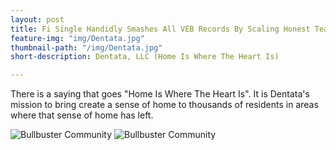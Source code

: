 ```yaml
---
layout: post
title: Fi Single Handidly Smashes All VEB Records By Scaling Honest Tea To Win & Sweating Out The Pain Of Growth For ZICO
feature-img: "img/Dentata.jpg"
thumbnail-path: "/img/Dentata.jpg"
short-description: Dentata, LLC (Home Is Where The Heart Is)

---
```

There is a saying that goes "Home Is Where The Heart Is".  It is Dentata's mission to bring create a sense of home to thousands of residents in areas where that sense of home has left.

![Bullbuster Community](http://127.0.0.1:4000/img/Dentata_Post/old_building.jpg)
![Bullbuster Community](http://127.0.0.1:4000/img/Dentata_Post/Apartment_Building.jpg)
